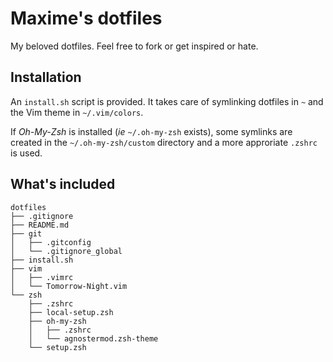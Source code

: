 # Maxime's dotfiles

My beloved dotfiles. Feel free to fork or get inspired or hate.

## Installation

An `install.sh` script is provided. It takes care of symlinking dotfiles in `~`
and the Vim theme in `~/.vim/colors`.

If *Oh-My-Zsh* is installed (*ie* `~/.oh-my-zsh` exists), some symlinks are
created in the `~/.oh-my-zsh/custom` directory and a more approriate `.zshrc` is
used.

## What's included

~~~
dotfiles
├── .gitignore
├── README.md
├── git
│   ├── .gitconfig
│   └── .gitignore_global
├── install.sh
├── vim
│   ├── .vimrc
│   └── Tomorrow-Night.vim
└── zsh
    ├── .zshrc
    ├── local-setup.zsh
    ├── oh-my-zsh
    │   ├── .zshrc
    │   └── agnostermod.zsh-theme
    └── setup.zsh
~~~

